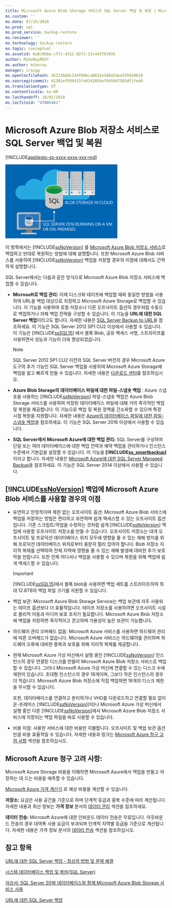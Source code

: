 ```yaml
---
title: Microsoft Azure Blob Storage 서비스로 SQL Server 백업 및 복원 | Microsoft 문서
ms.custom: ''
ms.date: 07/25/2016
ms.prod: sql
ms.prod_service: backup-restore
ms.reviewer: ''
ms.technology: backup-restore
ms.topic: conceptual
ms.assetid: 6a0c9b6a-cf71-4311-82f2-12c445f63935
author: MikeRayMSFT
ms.author: mikeray
manager: craigg
ms.openlocfilehash: d5233b6dc234f09bca8632e10642deafd5939010
ms.sourcegitcommit: 61381ef939415fe019285def9450d7583df1fed0
ms.translationtype: HT
ms.contentlocale: ko-KR
ms.lasthandoff: 10/01/2018
ms.locfileid: "47805461"
---
```

# <a name="sql-server-backup-and-restore-with-microsoft-azure-blob-storage-service"></a>Microsoft Azure Blob 저장소 서비스로 SQL Server 백업 및 복원
[!INCLUDE[appliesto-ss-xxxx-xxxx-xxx-md](../../includes/appliesto-ss-xxxx-xxxx-xxx-md.md)]

  ![Azure Blob에 백업 그래픽](../../relational-databases/backup-restore/media/backup-to-azure-blob-graphic.png "Backup to Azure blob graphic")  
  
 이 항목에서는 [!INCLUDE[ssNoVersion](../../includes/ssnoversion-md.md)] 를 [Microsoft Azure Blob 저장소 서비스](http://www.windowsazure.com/develop/net/how-to-guides/blob-storage/)로 백업하고 반대로 복원하는 방법에 대해 설명합니다. 또한 Microsoft Azure Blob 서비스를 사용하여 [!INCLUDE[ssNoVersion](../../includes/ssnoversion-md.md)] 백업을 저장할 경우의 이점에 대해서도 간략하게 설명합니다.  
  
 SQL Server에서는 다음과 같은 방식으로 Microsoft Azure Blob 저장소 서비스에 백업할 수 있습니다.  
  
-   **Microsoft로 백업 관리:** 이제 디스크와 테이프에 백업할 때와 동일한 방법을 사용하여 URL을 백업 대상으로 지정하고 Microsoft Azure Storage로 백업할 수 있습니다. 이 기능을 사용하여 로컬 저장소나 다른 오프사이트 옵션의 경우처럼 수동으로 백업하거나 자체 백업 전략을 구성할 수 있습니다. 이 기능을 **URL에 대한 SQL Server 백업**이라고도 합니다. 자세한 내용은 [SQL Server Backup to URL](../../relational-databases/backup-restore/sql-server-backup-to-url.md)을 참조하세요. 이 기능은 SQL Server 2012 SP1 CU2 이상에서 사용할 수 있습니다. 이 기능은 [!INCLUDE[ssSQL15](../../includes/sssql15-md.md)] 에서 블록 Blob, 공유 액세스 서명, 스트라이프를 사용하면서 성능과 기능이 더욱 향상되었습니다.  
  
    > [!NOTE]  
    >  SQL Server 2012 SP1 CU2 이전의 SQL Server 버전의 경우 Microsoft Azure 도구의 추가 기능인 SQL Server 백업을 사용하여 Microsoft Azure Storage에 백업을 쉽고 빠르게 만들 수 있습니다. 자세한 내용은 [다운로드 센터](http://go.microsoft.com/fwlink/?LinkID=324399)를 참조하십시오.  
  
-   **Azure Blob Storage의 데이터베이스 파일에 대한 파일-스냅숏 백업** : Azure 스냅숏을 사용하는 [!INCLUDE[ssNoVersion](../../includes/ssnoversion-md.md)] 파일-스냅숏 백업은 Azure Blob Storage 서비스를 사용하여 저장된 데이터베이스 파일에 대해 거의 즉각적인 백업 및 복원을 제공합니다. 이 기능으로 백업 및 복원 정책을 간소화할 수 있으며 특정 시점 복원을 지원합니다. 자세한 내용은 [Azure의 데이터베이스 파일에 대한 파일-스냅숏 백업](../../relational-databases/backup-restore/file-snapshot-backups-for-database-files-in-azure.md)을 참조하세요. 이 기능은 SQL Server 2016 이상에서 사용할 수 있습니다.  
  
-   **SQL Server에서 Microsoft Azure에 대한 백업 관리:** SQL Server를 구성하여 단일 또는 여러 데이터베이스에 대한 백업 전략과 예약 백업을 관리하거나 인스턴스 수준에서 기본값을 설정할 수 있습니다. 이 기능을 **[!INCLUDE[ss_smartbackup](../../includes/ss-smartbackup-md.md)]** 이라고 합니다. 자세한 내용은 [Microsoft Azure에 대한 SQL Server Managed Backup](../../relational-databases/backup-restore/sql-server-managed-backup-to-microsoft-azure.md)을 참조하세요. 이 기능은 SQL Server 2014 이상에서 사용할 수 있습니다.  
  
## <a name="benefits-of-using-the-microsoft-azure-blob-service-for-includessnoversionincludesssnoversion-mdmd-backups"></a>[!INCLUDE[ssNoVersion](../../includes/ssnoversion-md.md)] 백업에 Microsoft Azure Blob 서비스를 사용할 경우의 이점  
  
-   유연하고 안정적이며 제한 없는 오프사이트 옵션: Microsoft Azure Blob 서비스에 백업을 저장하는 방법은 편리하고 유연하며 쉽게 액세스할 수 있는 오프사이트 옵션입니다. 기존 스크립트/작업을 수정하는 것처럼 쉽게 [!INCLUDE[ssNoVersion](../../includes/ssnoversion-md.md)] 백업에 사용할 오프사이트 저장소를 만들 수 있습니다. 오프사이트 저장소는 대개 오프사이트 및 프로덕션 데이터베이스 위치 모두에 영향을 줄 수 있는 재해 방지를 위해 프로덕션 데이터베이스 위치로부터 충분히 멀리 있어야 합니다. Blob 저장소 지리적 복제를 선택하여 전체 지역에 영향을 줄 수 있는 재해 발생에 대비한 추가 보호막을 만듭니다. 또한 언제 어디서나 백업을 사용할 수 있으며 복원을 위해 백업에 쉽게 액세스할 수 있습니다.  
  
    > [!IMPORTANT]  
    >  [!INCLUDE[ssSQL15](../../includes/sssql15-md.md)]에서 블록 blob을 사용하면 백업 세트를 스트라이프하여 최대 12.8TB의 백업 파일 크기를 지원할 수 있습니다.  
  
-   백업 보관: Microsoft Azure Blob Storage Service는 백업 보관에 자주 사용되는 테이프 옵션보다 더 효율적입니다. 테이프 저장소를 사용하려면 오프사이트 시설로 물리적 이동과 미디어 보호 조치가 필요합니다. Microsoft Azure Blob 저장소에 백업을 저장하면 즉각적이고 견고하며 가용성이 높은 보관이 가능합니다.  
  
-   하드웨어 관리 오버헤드 없음: Microsoft Azure 서비스를 사용하면 하드웨어 관리에 따른 오버헤드가 없습니다. Microsoft Azure 서비스는 하드웨어를 관리하며 하드웨어 오류에 대비한 중복과 보호를 위해 지리적 복제를 제공합니다.  
  
-   현재 Microsoft Azure 가상 머신에서 실행 중인 [!INCLUDE[ssNoVersion](../../includes/ssnoversion-md.md)] 인스턴스의 경우 연결된 디스크를 만들어 Microsoft Azure Blob 저장소 서비스로 백업할 수 있습니다. 그러나 Microsoft Azure 가상 머신에 연결할 수 있는 디스크 수에 제한이 있습니다. 초대형 인스턴스의 경우 16개이며, 그보다 작은 인스턴스의 경우 더 적습니다. Microsoft Azure Blob 저장소에 직접 백업하면 16개의 디스크 제한을 무시할 수 있습니다.  
  
     또한, 데이터베이스를 연결하고 분리하거나 VHD를 다운로드하고 연결할 필요 없이 온-프레미스 [!INCLUDE[ssNoVersion](../../includes/ssnoversion-md.md)](이)나 Microsoft Azure 가상 머신에서 실행 중인 다른 [!INCLUDE[ssNoVersion](../../includes/ssnoversion-md.md)]에서 Microsoft Azure Blob 저장소 서비스에 저장되는 백업 파일을 바로 사용할 수 있습니다.  
  
-   비용 이점: 사용한 서비스에 대한 비용만 지불합니다. 오프사이트 및 백업 보관 옵션만큼 비용 효율적일 수 있습니다. 자세한 내용과 링크는 [Microsoft Azure 청구 고려 사항](#Billing) 섹션을 참조하십시오.  
  
##  <a name="Billing"></a> Microsoft Azure 청구 고려 사항:  
 Microsoft Azure Storage 비용을 이해하면 Microsoft Azure에서 백업을 만들고 저장하는 데 드는 비용을 예측할 수 있습니다.  
  
 [Microsoft Azure 가격 계산기](http://go.microsoft.com/fwlink/?LinkId=277060) 로 예상 비용을 계산할 수 있습니다.  
  
 **저장소:** 요금은 사용 공간을 기준으로 하며 단계적 등급과 중복 수준에 따라 계산됩니다. 자세한 내용과 최선 정보는 **가격 정보** 문서의 [데이터 관리](http://go.microsoft.com/fwlink/?LinkId=277059) 섹션을 참조하세요.  
  
 **데이터 전송:** Microsoft Azure에 대한 인바운드 데이터 전송은 무료입니다. 아웃바운드 전송의 경우 대역폭 사용 요금이 부과되며 단계적 지역별 등급을 기준으로 계산됩니다. 자세한 내용은 가격 정보 문서의 [데이터 전송](http://go.microsoft.com/fwlink/?LinkId=277061) 섹션을 참조하십시오.  
  
## <a name="see-also"></a>참고 항목  

[URL에 대한 SQL Server 백업 - 최상의 방법 및 문제 해결](../../relational-databases/backup-restore/sql-server-backup-to-url-best-practices-and-troubleshooting.md)   

[시스템 데이터베이스 백업 및 복원&#40;SQL Server&#41;](../../relational-databases/backup-restore/back-up-and-restore-of-system-databases-sql-server.md)   

[자습서: SQL Server 2016 데이터베이스와 함께 Microsoft Azure Blob Storage 서비스 사용](../tutorial-use-azure-blob-storage-service-with-sql-server-2016.md)

[URL에 대한 SQL Server 백업](../../relational-databases/backup-restore/sql-server-backup-to-url.md)  
  
  

